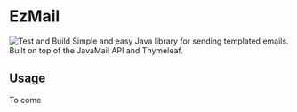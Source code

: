 # EzMail
![Test and Build](https://github.com/github/docs/actions/workflows/main.yml/badge.svg)
Simple and easy Java library for sending templated emails. Built on top of the JavaMail API and Thymeleaf.

## Usage
To come
